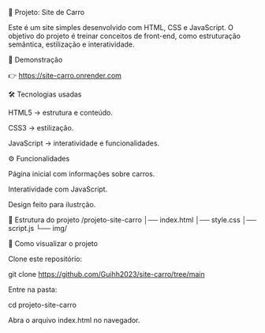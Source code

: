 🚗 Projeto: Site de Carro

Este é um site simples desenvolvido com HTML, CSS e JavaScript.
O objetivo do projeto é treinar conceitos de front-end, como estruturação semântica, estilização e interatividade.

📸 Demonstração

👉 https://site-carro.onrender.com

🛠️ Tecnologias usadas

HTML5 → estrutura e conteúdo.

CSS3 → estilização.

JavaScript → interatividade e funcionalidades.

⚙️ Funcionalidades

Página inicial com informações sobre carros.

Interatividade com JavaScript.

Design feito para ilustrção.

📂 Estrutura do projeto
/projeto-site-carro
│── index.html
│── style.css
│── script.js
└── img/

🚀 Como visualizar o projeto

Clone este repositório:

git clone https://github.com/Guihh2023/site-carro/tree/main


Entre na pasta:

cd projeto-site-carro


Abra o arquivo index.html no navegador.
